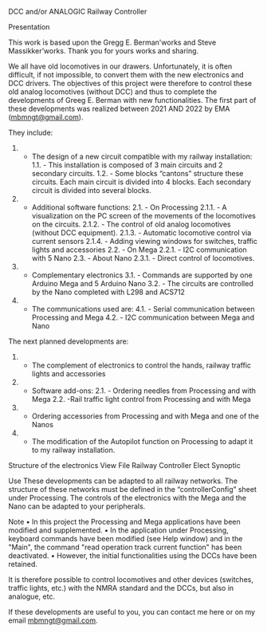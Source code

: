 DCC and/or ANALOGIC Railway Controller

Presentation

This work is based upon the Gregg E. Berman'works and Steve Massikker’works.
Thank you for yours works and sharing.

We all have old locomotives in our drawers.
Unfortunately, it is often difficult, if not impossible, to convert them with the new electronics and DCC drivers.
The objectives of this project were therefore to control these old analog locomotives (without DCC) and thus to complete the developments of Greeg E. Berman with new functionalities.
The first part of these developments was realized between 2021 AND 2022 by EMA (mbmngt@gmail.com).

They include:
1. - The design of a new circuit compatible with my railway installation:
1.1. - This installation is composed of 3 main circuits and 2 secondary circuits.
1.2. -  Some blocks “cantons” structure these circuits. Each main circuit is divided into 4 blocks. Each secondary circuit is divided into several blocks.
2. - Additional software functions:
2.1. - On Processing
2.1.1. - A visualization on the PC screen of the movements of the locomotives on the circuits.
2.1.2. - The control of old analog locomotives (without DCC equipment).
2.1.3. - Automatic locomotive control via current sensors
2.1.4. - Adding viewing windows for switches, traffic lights and accessories
2.2. - On Mega
2.2.1. - I2C communication with 5 Nano
2.3. - About Nano
2.3.1. - Direct control of locomotives.
3. - Complementary electronics
3.1. - Commands are supported by one Arduino Mega and 5 Arduino Nano
3.2. - The circuits are controlled by the Nano completed with L298 and ACS712
4. - The communications used are:
4.1. - Serial communication between Processing and Mega
4.2. - I2C communication between Mega and Nano

The next planned developments are:
1. - The complement of electronics to control the hands, railway traffic lights and accessories
2. - Software add-ons:
2.1. - Ordering needles from Processing and with Mega
2.2. -Rail traffic light control from Processing and with Mega
3. - Ordering accessories from Processing and with Mega and one of the Nanos
4. - The modification of the Autopilot function on Processing to adapt it to my railway installation.

Structure of the electronics
View File Railway Controller Elect Synoptic

Use
These developments can be adapted to all railway networks.
The structure of these networks must be defined in the “controllerConfig” sheet under Processing.
The controls of the electronics with the Mega and the Nano can be adapted to your peripherals.

Note
• In this project the Processing and Mega applications have been modified and supplemented.
• In the application under Processing, keyboard commands have been modified (see Help window) and in the "Main", the command "read operation track current function" has been deactivated.
• However, the initial functionalities using the DCCs have been retained.

It is therefore possible to control locomotives and other devices (switches, traffic lights, etc.) with the NMRA standard and the DCCs, but also in analogue, etc.

If these developments are useful to you, you can contact me here or on my email mbmngt@gmail.com.
